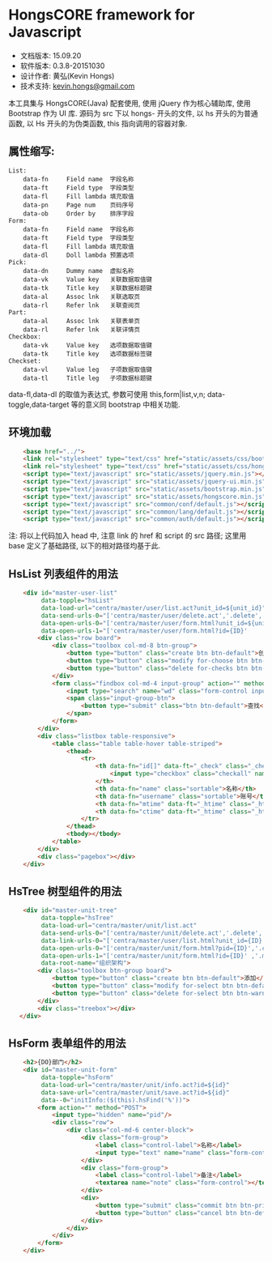 # HongsCORE framework for Javascript

* 文档版本: 15.09.20
* 软件版本: 0.3.8-20151030
* 设计作者: 黄弘(Kevin Hongs)
* 技术支持: kevin.hongs@gmail.com

本工具集与 HongsCORE(Java) 配套使用, 使用 jQuery 作为核心辅助库, 使用 Bootstrap 作为 UI 库. 源码为 src 下以 hongs- 开头的文件, 以 hs 开头的为普通函数, 以 Hs 开头的为伪类函数, this 指向调用的容器对象.

## 属性缩写:

    List:
        data-fn     Field name  字段名称
        data-ft     Field type  字段类型
        data-fl     Fill lambda 填充取值
        data-pn     Page num    页码序号
        data-ob     Order by    排序字段
    Form:
        data-fn     Field name  字段名称
        data-ft     Field type  字段类型
        data-fl     Fill lambda 填充取值
        data-dl     Doll lambda 预置选项
    Pick:
        data-dn     Dummy name  虚拟名称
        data-vk     Value key   关联数据取值键
        data-tk     Title key   关联数据标题键
        data-al     Assoc lnk   关联选取页
        data-rl     Refer lnk   关联查阅页
    Part:
        data-al     Assoc lnk   关联表单页
        data-rl     Refer lnk   关联详情页
    Checkbox:
        data-vk     Value key   选项数据取值键
        data-tk     Title key   选项数据标签键
    Checkset:
        data-vl     Value leg   子项数据取值键
        data-tl     Title leg   子项数据标题键

data-fl,data-dl 的取值为表达式, 参数可使用 this,form|list,v,n; data-toggle,data-target 等的意义同 bootstrap 中相关功能.

## 环境加载

```html
    <base href="../">
    <link rel="stylesheet" type="text/css" href="static/assets/css/bootstrap.min.css"/>
    <link rel="stylesheet" type="text/css" href="static/assets/css/hongscore.min.css"/>
    <script type="text/javascript" src="static/assets/jquery.min.js"></script>
    <script type="text/javascript" src="static/assets/jquery-ui.min.js"></script>
    <script type="text/javascript" src="static/assets/bootstrap.min.js"></script>
    <script type="text/javascript" src="static/assets/hongscore.min.js"></script>
    <script type="text/javascript" src="common/conf/default.js"></script>
    <script type="text/javascript" src="common/lang/default.js"></script>
    <script type="text/javascript" src="common/auth/default.js"></script>
```

注: 将以上代码加入 head 中, 注意 link 的 href 和 script 的 src 路径; 这里用 base 定义了基础路径, 以下的相对路径均基于此.

## HsList 列表组件的用法

```html
    <div id="master-user-list"
         data-topple="hsList"
         data-load-url="centra/master/user/list.act?unit_id=${unit_id}"
         data-send-urls-0="['centra/master/user/delete.act','.delete','您确定要删除此用户?']"
         data-open-urls-0="['centra/master/user/form.html?unit_id=${unit_id}','.create','@']"
         data-open-urls-1="['centra/master/user/form.html?id={ID}'           ,'.modify','@']">
        <div class="row board">
            <div class="toolbox col-md-8 btn-group">
                <button type="button" class="create btn btn-default">创建用户</button>
                <button type="button" class="modify for-choose btn btn-default">修改</button>
                <button type="button" class="delete for-checks btn btn-warning">删除</button>
            </div>
            <form class="findbox col-md-4 input-group" action="" method="POST">
                <input type="search" name="wd" class="form-control input-search"/>
                <span class="input-group-btn">
                    <button type="submit" class="btn btn-default">查找</button>
                </span>
            </form>
        </div>
        <div class="listbox table-responsive">
            <table class="table table-hover table-striped">
                <thead>
                    <tr>
                        <th data-fn="id[]" data-ft="_check" class="_check">
                            <input type="checkbox" class="checkall" name="id[]"/>
                        </th>
                        <th data-fn="name" class="sortable">名称</th>
                        <th data-fn="username" class="sortable">账号</th>
                        <th data-fn="mtime" data-ft="_htime" class="_htime sortable">修改时间</th>
                        <th data-fn="ctime" data-ft="_htime" class="_htime sortable">创建时间</th>
                    </tr>
                </thead>
                <tbody></tbody>
            </table>
        </div>
        <div class="pagebox"></div>
    </div>
```

## HsTree 树型组件的用法

```html
    <div id="master-unit-tree"
         data-topple="hsTree"
         data-load-url="centra/master/unit/list.act"
         data-send-urls-0="['centra/master/unit/delete.act','.delete','您确定要删除此部门?']"
         data-link-urls-0="['centra/master/user/list.html?unit_id={ID}','.main-context']"
         data-open-urls-0="['centra/master/unit/form.html?pid={ID}','.create','@']"
         data-open-urls-1="['centra/master/unit/form.html?id={ID}' ,'.modify','@']"
         data-root-name="组织架构">
        <div class="toolbox btn-group board">
            <button type="button" class="create btn btn-default">添加</button>
            <button type="button" class="modify for-select btn btn-default">修改</button>
            <button type="button" class="delete for-select btn btn-warning">删除</button>
        </div>
        <div class="treebox"></div>
   </div>
```

## HsForm 表单组件的用法

```html
    <h2>{DO}部门</h2>
    <div id="master-unit-form"
         data-topple="hsForm"
         data-load-url="centra/master/unit/info.act?id=${id}"
         data-save-url="centra/master/unit/save.act?id=${id}"
         data--0="initInfo:($(this).hsFind('%'))">
        <form action="" method="POST">
            <input type="hidden" name="pid"/>
            <div class="row">
                <div class="col-md-6 center-block">
                    <div class="form-group">
                        <label class="control-label">名称</label>
                        <input type="text" name="name" class="form-control" required="required"/>
                    </div>
                    <div class="form-group">
                        <label class="control-label">备注</label>
                        <textarea name="note" class="form-control"></textarea>
                    </div>
                    <div>
                        <button type="submit" class="commit btn btn-primary">提交</button>
                        <button type="button" class="cancel btn btn-default">取消</button>
                    </div>
                </div>
            </div>
        </form>
    </div>
```